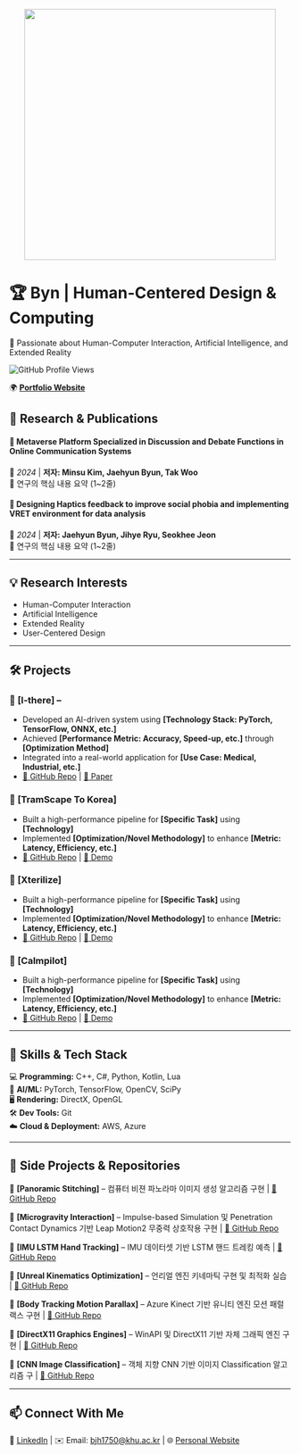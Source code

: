 <p align="center">
  <img src="Intro.gif" width="450" />
</p>

# 🏆 **Byn | Human-Centered Design & Computing**  
🚀 Passionate about Human-Computer Interaction, Artificial Intelligence, and Extended Reality  

![GitHub Profile Views](https://komarev.com/ghpvc/?username=your-username&color=blue)  

🌍 **[Portfolio Website](https://jaehyunbyun.netlify.app/)**  


## 🔬 **Research & Publications**  

#### 📖 Metaverse Platform Specialized in Discussion and Debate Functions in Online Communication Systems
📍 *2024* | **저자: Minsu Kim, Jaehyun Byun, Tak Woo**  
🔹 연구의 핵심 내용 요약 (1~2줄)  

#### 📖 Designing Haptics feedback to improve social phobia and implementing VRET environment for data analysis
📍 *2024* | **저자: Jaehyun Byun, Jihye Ryu, Seokhee Jeon**  
🔹 연구의 핵심 내용 요약 (1~2줄)  

---

## 💡 **Research Interests**  
- Human-Computer Interaction  
- Artificial Intelligence 
- Extended Reality  
- User-Centered Design  

---

## 🛠 **Projects**  
### 🎯 **[I-there]** – 
- Developed an AI-driven system using **[Technology Stack: PyTorch, TensorFlow, ONNX, etc.]**  
- Achieved **[Performance Metric: Accuracy, Speed-up, etc.]** through **[Optimization Method]**  
- Integrated into a real-world application for **[Use Case: Medical, Industrial, etc.]**  
- [🔗 GitHub Repo](#) | [📄 Paper](#)  

### 🎯 **[TramScape To Korea]**  
- Built a high-performance pipeline for **[Specific Task]** using **[Technology]**  
- Implemented **[Optimization/Novel Methodology]** to enhance **[Metric: Latency, Efficiency, etc.]**  
- [🔗 GitHub Repo](#) | [🎥 Demo](#)

### 🎯 **[Xterilize]**  
- Built a high-performance pipeline for **[Specific Task]** using **[Technology]**  
- Implemented **[Optimization/Novel Methodology]** to enhance **[Metric: Latency, Efficiency, etc.]**  
- [🔗 GitHub Repo](#) | [🎥 Demo](#)

### 🎯 **[Calmpilot]**  
- Built a high-performance pipeline for **[Specific Task]** using **[Technology]**  
- Implemented **[Optimization/Novel Methodology]** to enhance **[Metric: Latency, Efficiency, etc.]**  
- [🔗 GitHub Repo](#) | [🎥 Demo](#)

---

## 📌 **Skills & Tech Stack**  
💻 **Programming:** C++, C#, Python, Kotlin, Lua  
🧠 **AI/ML:** PyTorch, TensorFlow, OpenCV, SciPy  
🖥️ **Rendering:** DirectX, OpenGL  
🛠 **Dev Tools:** Git  
☁️ **Cloud & Deployment:** AWS, Azure  

---

## 🔗 **Side Projects & Repositories**  
🔹 **[Panoramic Stitching]** – 컴퓨터 비젼 파노라마 이미지 생성 알고리즘 구현 | [🔗 GitHub Repo](#)

🔹 **[Microgravity Interaction]** – Impulse-based Simulation 및 Penetration Contact Dynamics 기반 Leap Motion2 무중력 상호작용 구현 | [🔗 GitHub Repo](#)

🔹 **[IMU LSTM Hand Tracking]** – IMU 데이터셋 기반 LSTM 핸드 트레킹 예측 | [🔗 GitHub Repo](#)

🔹 **[Unreal Kinematics Optimization]** – 언리얼 엔진 키네마틱 구현 및 최적화 실습 | [🔗 GitHub Repo](#)  

🔹 **[Body Tracking Motion Parallax]** – Azure Kinect 기반 유니티 엔진 모션 패럴랙스 구현 | [🔗 GitHub Repo](#)  

🔹 **[DirectX11 Graphics Engines]** – WinAPI 및 DirectX11 기반 자체 그래픽 엔진 구현 | [🔗 GitHub Repo](#)  

🔹 **[CNN Image Classification]** – 객체 지향 CNN 기반 이미지 Classification 알고리즘 구  | [🔗 GitHub Repo](#)  

---

## 📫 **Connect With Me**  
🔗 [LinkedIn]([#](https://www.linkedin.com/in/jaehyun-byun-322bb92aa/)) | ✉️ Email: bjh1750@khu.ac.kr | 🌐 [Personal Website]([#](https://jaehyunbyun.netlify.app/))  
